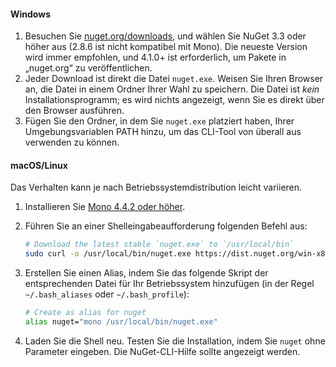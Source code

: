 #### <a name="windows"></a>Windows

1. Besuchen Sie [nuget.org/downloads](https://nuget.org/downloads), und wählen Sie NuGet 3.3 oder höher aus (2.8.6 ist nicht kompatibel mit Mono). Die neueste Version wird immer empfohlen, und 4.1.0+ ist erforderlich, um Pakete in „nuget.org“ zu veröffentlichen.
1. Jeder Download ist direkt die Datei `nuget.exe`. Weisen Sie Ihren Browser an, die Datei in einem Ordner Ihrer Wahl zu speichern. Die Datei ist *kein* Installationsprogramm; es wird nichts angezeigt, wenn Sie es direkt über den Browser ausführen.
1. Fügen Sie den Ordner, in dem Sie `nuget.exe` platziert haben, Ihrer Umgebungsvariablen PATH hinzu, um das CLI-Tool von überall aus verwenden zu können.

#### <a name="macoslinux"></a>macOS/Linux

Das Verhalten kann je nach Betriebssystemdistribution leicht variieren.

1. Installieren Sie [Mono 4.4.2 oder höher](http://www.mono-project.com/docs/getting-started/install/).

1. Führen Sie an einer Shelleingabeaufforderung folgenden Befehl aus:

    ```bash
    # Download the latest stable `nuget.exe` to `/usr/local/bin`
    sudo curl -o /usr/local/bin/nuget.exe https://dist.nuget.org/win-x86-commandline/latest/nuget.exe
    ```

1. Erstellen Sie einen Alias, indem Sie das folgende Skript der entsprechenden Datei für Ihr Betriebssystem hinzufügen (in der Regel `~/.bash_aliases` oder `~/.bash_profile`):

    ```bash
    # Create as alias for nuget
    alias nuget="mono /usr/local/bin/nuget.exe"
    ```

1. Laden Sie die Shell neu.  Testen Sie die Installation, indem Sie `nuget` ohne Parameter eingeben. Die NuGet-CLI-Hilfe sollte angezeigt werden.
